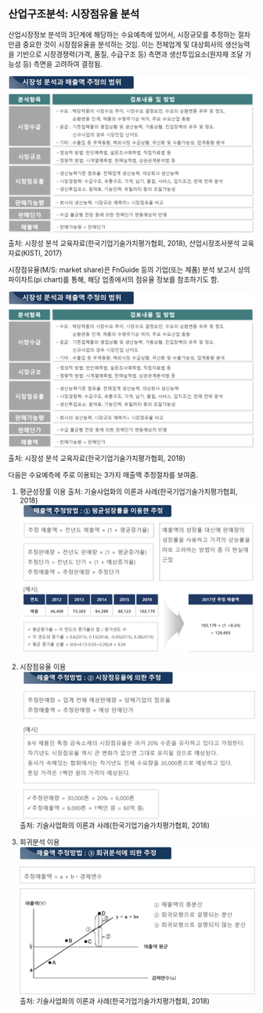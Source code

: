 ## 산업구조분석: 시장점유율 분석

 산업시장정보 분석의 3단계에 해당하는 수요예측에 있어서, 시장규모를 추정하는 절차만큼 중요한 것이 시장점유율을 분석하는 것임. 이는 전체업계 및 대상회사의 생산능력을 기반으로 시장경쟁력(가격, 품질, 수급구조 등) 측면과 생산투입요소(원자재 조달 가능성 등) 측면을 고려하여 결정됨.


![시장점유율 추정과 매출액 결정 절차 ](./images/Q8_4_1_1.png)
출처: 시장성 분석 교육자료(한국기업기술가치평가협회, 2018), 산업시장조사분석 교육자료(KISTI, 2017)

시장점유율(M/S: market share)은 FnGuide 등의 기업(또는 제품) 분석 보고서 상의 파이차트(pi chart)를 통해, 해당 업종에서의 점유율 정보를 참조하기도 함.

![전 세계 웹 브라우저에 대한 시장점유율 사례](./images/Q8_4_1_1.png)
출처: 시장성 분석 교육자료(한국기업기술가치평가협회, 2018)

다음은 수요예측에 주로 이용되는 3가지 매출액 추정절차를 보여줌.
1. 평균성장률 이용
출처: 기술사업화의 이론과 사례(한국기업기술가치평가협회, 2018)
![](./images/Q8_4_1_2.png)

2. 시장점유율 이용
![](./images/Q8_4_1_3.png)
출처: 기술사업화의 이론과 사례(한국기업기술가치평가협회, 2018)

3. 회귀분석 이용
![](./images/Q8_4_1_4.png)
출처: 기술사업화의 이론과 사례(한국기업기술가치평가협회, 2018)
